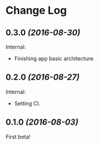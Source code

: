 Change Log
==========

0.3.0 *(2016-08-30)*
--------------------

Internal:

 * Finishing app basic architecture.

0.2.0 *(2016-08-27)*
--------------------

Internal:

 * Setting CI.

0.1.0 *(2016-08-03)*
--------------------

First beta!